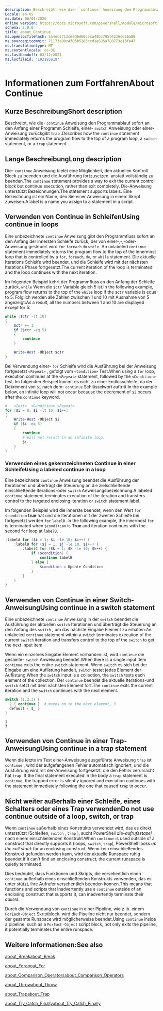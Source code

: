 ```yaml
---
description: Beschreibt, wie die- `continue` Anweisung den Programmablauf sofort an den Anfang einer Programm Schleife, einer- `switch` Anweisung oder einer-Anweisung zurückgibt `trap` .
Locale: en-US
ms.date: 06/04/2020
online version: https://docs.microsoft.com/powershell/module/microsoft.powershell.core/about/about_continue?view=powershell-7.1&WT.mc_id=ps-gethelp
schema: 2.0.0
title: about_Continue
ms.openlocfilehash: 5a4ec2713ceed6d60cbca48b3795b4236c65ba88
ms.sourcegitcommit: 71173a89c4f05b5283ccd1e885a780773c13fa47
ms.translationtype: MT
ms.contentlocale: de-DE
ms.lasthandoff: 03/12/2021
ms.locfileid: "103195919"
---
```

# <a name="about-continue"></a><span data-ttu-id="28325-103">Informationen zum Fortfahren</span><span class="sxs-lookup"><span data-stu-id="28325-103">About Continue</span></span>

## <a name="short-description"></a><span data-ttu-id="28325-104">Kurze Beschreibung</span><span class="sxs-lookup"><span data-stu-id="28325-104">Short description</span></span>

<span data-ttu-id="28325-105">Beschreibt, wie die- `continue` Anweisung den Programmablauf sofort an den Anfang einer Programm Schleife, einer- `switch` Anweisung oder einer-Anweisung zurückgibt `trap` .</span><span class="sxs-lookup"><span data-stu-id="28325-105">Describes how the `continue` statement immediately returns the program flow to the top of a program loop, a `switch` statement, or a `trap` statement.</span></span>

## <a name="long-description"></a><span data-ttu-id="28325-106">Lange Beschreibung</span><span class="sxs-lookup"><span data-stu-id="28325-106">Long description</span></span>

<span data-ttu-id="28325-107">Die- `continue` Anweisung bietet eine Möglichkeit, den aktuellen Kontroll Block zu beenden und die Ausführung fortzusetzen, anstatt vollständig zu beenden.</span><span class="sxs-lookup"><span data-stu-id="28325-107">The `continue` statement provides a way to exit the current control block but continue execution, rather than exit completely.</span></span> <span data-ttu-id="28325-108">Die-Anweisung unterstützt Bezeichnungen.</span><span class="sxs-lookup"><span data-stu-id="28325-108">The statement supports labels.</span></span>
<span data-ttu-id="28325-109">Eine Bezeichnung ist ein Name, den Sie einer Anweisung in einem Skript zuweisen.</span><span class="sxs-lookup"><span data-stu-id="28325-109">A label is a name you assign to a statement in a script.</span></span>

## <a name="using-continue-in-loops"></a><span data-ttu-id="28325-110">Verwenden von Continue in Schleifen</span><span class="sxs-lookup"><span data-stu-id="28325-110">Using continue in loops</span></span>

<span data-ttu-id="28325-111">Eine unbezeichnete `continue` Anweisung gibt den Programmfluss sofort an den Anfang der innersten Schleife zurück, der von einer-,-,-oder-Anweisung gesteuert wird `for` `foreach` `do` `while` .</span><span class="sxs-lookup"><span data-stu-id="28325-111">An unlabeled `continue` statement immediately returns the program flow to the top of the innermost loop that is controlled by a `for`, `foreach`, `do`, or `while` statement.</span></span> <span data-ttu-id="28325-112">Die aktuelle Iterations Schleife wird beendet, und die Schleife wird mit der nächsten Iterations Phase fortgesetzt.</span><span class="sxs-lookup"><span data-stu-id="28325-112">The current iteration of the loop is terminated and the loop continues with the next iteration.</span></span>

<span data-ttu-id="28325-113">Im folgenden Beispiel kehrt der Programmfluss an den Anfang der Schleife zurück, `while` Wenn die `$ctr` Variable gleich 5 ist.</span><span class="sxs-lookup"><span data-stu-id="28325-113">In the following example, program flow returns to the top of the `while` loop if the `$ctr` variable is equal to 5.</span></span> <span data-ttu-id="28325-114">Folglich werden alle Zahlen zwischen 1 und 10 mit Ausnahme von 5 angezeigt:</span><span class="sxs-lookup"><span data-stu-id="28325-114">As a result, all the numbers between 1 and 10 are displayed except for 5:</span></span>

```powershell
while ($ctr -lt 10)
{
    $ctr += 1
    if ($ctr -eq 5)
    {
        continue
    }

    Write-Host -Object $ctr
}
```

<span data-ttu-id="28325-115">Bei Verwendung einer- `for` Schleife wird die Ausführung bei der Anweisung fortgesetzt `<Repeat>` , gefolgt vom `<Condition>` Test.</span><span class="sxs-lookup"><span data-stu-id="28325-115">When using a `for` loop, execution continues at the `<Repeat>` statement, followed by the `<Condition>` test.</span></span> <span data-ttu-id="28325-116">Im folgenden Beispiel kommt es nicht zu einer Endlosschleife, da der Dekrement von `$i` nach dem- `continue` Schlüsselwort auftritt.</span><span class="sxs-lookup"><span data-stu-id="28325-116">In the example below, an infinite loop will not occur because the decrement of `$i` occurs after the `continue` keyword.</span></span>

```powershell
#   <Init>  <Condition> <Repeat>
for ($i = 0; $i -lt 10; $i++)
{
    Write-Host -Object $i
    if ($i -eq 5)
    {
        continue
        # Will not result in an infinite loop.
        $i--
    }
}
```

### <a name="using-a-labeled-continue-in-a-loop"></a><span data-ttu-id="28325-117">Verwenden eines gekennzeichneten Continue in einer Schleife</span><span class="sxs-lookup"><span data-stu-id="28325-117">Using a labeled continue in a loop</span></span>

<span data-ttu-id="28325-118">Eine bezeichnete `continue` Anweisung beendet die Ausführung der Iterationen und überträgt die Steuerung an die zielschließende einschließende Iterations-oder `switch` Anweisungsbezeichnung.</span><span class="sxs-lookup"><span data-stu-id="28325-118">A labeled `continue` statement terminates execution of the iteration and transfers control to the targeted enclosing iteration or `switch` statement label.</span></span>

<span data-ttu-id="28325-119">Im folgenden Beispiel wird die innerste beendet, wenn den Wert `for` `$condition` **true** hat und die Iterationen mit der zweiten Schleife bei fortgesetzt werden `for` `labelB` .</span><span class="sxs-lookup"><span data-stu-id="28325-119">In the following example, the innermost `for` is terminated when `$condition` is **True** and iteration continues with the second `for` loop at `labelB`.</span></span>

```powershell
:labelA for ($i = 1; $i -le 10; $i++) {
    :labelB for ($j = 1; $j -le 10; $j++) {
        :labelC for ($k = 1; $k -le 10; $k++) {
            if ($condition) {
                continue labelB
            } else {
                $condition = Update-Condition
            }
        }
    }
}
```

## <a name="using-continue-in-a-switch-statement"></a><span data-ttu-id="28325-120">Verwenden von Continue in einer Switch-Anweisung</span><span class="sxs-lookup"><span data-stu-id="28325-120">Using continue in a switch statement</span></span>

<span data-ttu-id="28325-121">Eine unbezeichnete `continue` Anweisung in der `switch` beendet die Ausführung der aktuellen `switch` Iterationen und überträgt die Steuerung an den Anfang des `switch` , um das nächste Eingabe Element zu erhalten.</span><span class="sxs-lookup"><span data-stu-id="28325-121">An unlabeled `continue` statement within a `switch` terminates execution of the current `switch` iteration and transfers control to the top of the `switch` to get the next input item.</span></span>

<span data-ttu-id="28325-122">Wenn ein einzelnes Eingabe Element vorhanden ist, wird `continue` die gesamte- `switch` Anweisung beendet.</span><span class="sxs-lookup"><span data-stu-id="28325-122">When there is a single input item `continue` exits the entire `switch` statement.</span></span>
<span data-ttu-id="28325-123">Wenn `switch` es sich bei der Eingabe um eine Auflistung handelt, `switch` testet jedes Element der Auflistung.</span><span class="sxs-lookup"><span data-stu-id="28325-123">When the `switch` input is a collection, the `switch` tests each element of the collection.</span></span> <span data-ttu-id="28325-124">Der `continue` beendet die aktuelle Iterations-und `switch` setzt mit dem nächsten Element fort.</span><span class="sxs-lookup"><span data-stu-id="28325-124">The `continue` exits the current iteration and the `switch` continues with the next element.</span></span>

```powershell
switch (1,2,3) {
  2 { continue }  # moves on to the next element, 3
  default { $_ }
}
```

```Output
1
3
```

## <a name="using-continue-in-a-trap-statement"></a><span data-ttu-id="28325-125">Verwenden von Continue in einer Trap-Anweisung</span><span class="sxs-lookup"><span data-stu-id="28325-125">Using continue in a trap statement</span></span>

<span data-ttu-id="28325-126">Wenn die letzte im Text einer-Anweisung ausgeführte Anweisung `trap` ist `continue` , wird der aufgefangenen Fehler automatisch ignoriert, und die Ausführung wird mit der-Anweisung fortgesetzt, die den Fehler verursacht hat `trap` .</span><span class="sxs-lookup"><span data-stu-id="28325-126">If the final statement executed in the body a `trap` statement is `continue`, the trapped error is silently ignored and execution continues with the statement immediately following the one that caused `trap` to occur.</span></span>

## <a name="do-not-use-continue-outside-of-a-loop-switch-or-trap"></a><span data-ttu-id="28325-127">Nicht weiter außerhalb einer Schleife, eines Schalters oder eines Trap verwenden</span><span class="sxs-lookup"><span data-stu-id="28325-127">Do not use continue outside of a loop, switch, or trap</span></span>

<span data-ttu-id="28325-128">Wenn `continue` außerhalb eines Konstrukts verwendet wird, das es direkt unterstützt (Schleifen, `switch` , `trap` ), sucht PowerShell _die-aufrufsstapel_ nach einem einschließenden Konstrukt.</span><span class="sxs-lookup"><span data-stu-id="28325-128">When `continue` is used outside of a construct that directly supports it (loops, `switch`, `trap`), PowerShell looks _up the call stack_ for an enclosing construct.</span></span> <span data-ttu-id="28325-129">Wenn kein einschließendes Konstrukt gefunden werden kann, wird der aktuelle Runspace ruhig beendet.</span><span class="sxs-lookup"><span data-stu-id="28325-129">If it can't find an enclosing construct, the current runspace is quietly terminated.</span></span>

<span data-ttu-id="28325-130">Dies bedeutet, dass Funktionen und Skripts, die versehentlich einen `continue` außerhalb eines einschließenden Konstrukts verwenden, das es unter stützt, ihre Aufrufer versehentlich beenden können.</span><span class="sxs-lookup"><span data-stu-id="28325-130">This means that functions and scripts that inadvertently use a `continue` outside of an enclosing construct that supports it, can inadvertently terminate their _callers_.</span></span>

<span data-ttu-id="28325-131">Durch die Verwendung von `continue` in einer Pipeline, wie z. b. einem `ForEach-Object` Skriptblock, wird die Pipeline nicht nur beendet, sondern der gesamte Runspace wird möglicherweise beendet.</span><span class="sxs-lookup"><span data-stu-id="28325-131">Using `continue` inside a pipeline, such as a `ForEach-Object` script block, not only exits the pipeline, it potentially terminates the entire runspace.</span></span>

## <a name="see-also"></a><span data-ttu-id="28325-132">Weitere Informationen:</span><span class="sxs-lookup"><span data-stu-id="28325-132">See also</span></span>

[<span data-ttu-id="28325-133">about_Break</span><span class="sxs-lookup"><span data-stu-id="28325-133">about_Break</span></span>](about_Break.md)

[<span data-ttu-id="28325-134">about_For</span><span class="sxs-lookup"><span data-stu-id="28325-134">about_For</span></span>](about_For.md)

[<span data-ttu-id="28325-135">about_Comparison_Operators</span><span class="sxs-lookup"><span data-stu-id="28325-135">about_Comparison_Operators</span></span>](about_Comparison_Operators.md)

[<span data-ttu-id="28325-136">about_Throw</span><span class="sxs-lookup"><span data-stu-id="28325-136">about_Throw</span></span>](about_Throw.md)

[<span data-ttu-id="28325-137">about_Trap</span><span class="sxs-lookup"><span data-stu-id="28325-137">about_Trap</span></span>](about_Trap.md)

[<span data-ttu-id="28325-138">about_Try_Catch_Finally</span><span class="sxs-lookup"><span data-stu-id="28325-138">about_Try_Catch_Finally</span></span>](about_Try_Catch_Finally.md)

